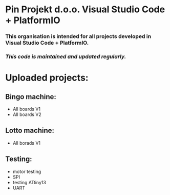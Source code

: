 # Pin Projekt d.o.o. Visual Studio Code + PlatformIO

### This organisation is intended for all projects developed in Visual Studio Code + PlatformIO.

### ***This code is maintained and updated regularly.***

# Uploaded projects:

## Bingo machine:
- All boards V1
- All boards V2

## Lotto machine:
- All borads V1

## Testing:
- motor testing
- SPI
- testing ATtiny13
- UART
